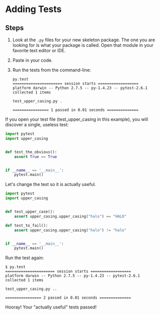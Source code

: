 # Adding Tests

## Steps

1. Look at the `.py` files for your new skeleton package. The one you are looking for is what your package is called. Open that module in your favorite text editor or IDE.
2. Paste in your code.
3. Run the tests from the command-line:

    ```
    py.test
    ====================== session starts ==================
    platform darwin -- Python 2.7.5 -- py-1.4.23 -- pytest-2.6.1
    collected 1 items

    test_upper_casing.py .

    ================ 1 passed in 0.01 seconds ==============
    ```

If you open your test file (test_upper_casing in this example), you will discover
a single, useless test:

```python
import pytest
import upper_casing


def test_the_obvious():
    assert True == True


if __name__ == '__main__':
    pytest.main()
```

Let's change the test so it is actually useful.


```python
import pytest
import upper_casing


def test_upper_case():
    assert upper_casing.upper_casing("halo") == "HALO"

def test_to_fail():
    assert upper_casing.upper_casing("halo") != "halo"


if __name__ == '__main__':
    pytest.main()
```

Run the test again:

    $ py.test
    ====================== session starts ==================
    platform darwin -- Python 2.7.5 -- py-1.4.23 -- pytest-2.6.1
    collected 1 items

    test_upper_casing.py ..

    ================ 2 passed in 0.01 seconds ==============

Hooray! Your "actually useful" tests passed!
